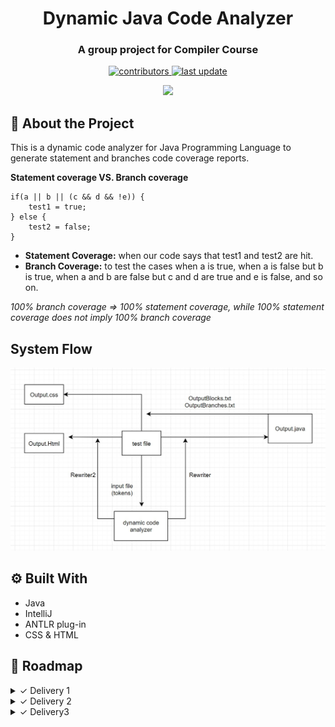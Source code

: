 <div align="center">
  <h1>Dynamic Java Code Analyzer</h1>
  <h3>A group project for Compiler Course</h3>
  <p>
  <a href="https://github.com/Louis3797/awesome-readme-template/graphs/contributors">
    <img src="https://img.shields.io/badge/contriburtors-5-green" alt="contributors" />
  </a>
  <a href="https://github.com/Clara-Raef/DynamicCodeAnalyzer-CompilerProject/commits/main">
    <img src="https://img.shields.io/badge/last%20commit-april%202023-blue" alt="last update" />
  </a>
  </p>
  <p>
    <a href="https://github.com/Clara-Raef/DynamicCodeAnalyzer-CompilerProject/graphs/contributors">
      <img src="https://contrib.rocks/image?repo=Clara-Raef/DynamicCodeAnalyzer-CompilerProject" />
    </a>
  </p>
</div>


## :star2: About the Project
 <p>
  This is a dynamic code analyzer for Java Programming Language to generate statement and branches code coverage reports.
 </p>

**Statement coverage VS. Branch coverage**

```
if(a || b || (c && d && !e)) {
    test1 = true;
} else {
    test2 = false;
}
```
- **Statement Coverage:** when our code says that test1 and test2 are hit.
- **Branch Coverage:** to test the cases when a is true, when a is false but b is true, when a and b are false but c and d are true and e is false, and so on.

_100% branch coverage => 100% statement coverage, while 100% statement coverage does not imply 100% branch coverage_

## System Flow
<div align="center"> 
  <img src="https://github.com/Clara-Raef/DynamicCodeAnalyzer-CompilerProject/blob/57ad60a07941017c39a13010ccb60323dc8317bd/Delivery3/flow.jpeg" />
</div>

## :gear: Built With
- Java
- IntelliJ
- ANTLR plug-in
- CSS & HTML


## :compass: Roadmap
<details>
  <summary>✓ Delivery 1</summary>
      - [x] Github repository creation
      <div align="center">
        ![Repository QR Code](https://github.com/Clara-Raef/Dynamic-Code-Analyzer--Compiler-Course-Project/blob/29d7ccda243cebb76c896872c9171a2abd8f4892/Delivery1/repo-qr-code.png)
      </div>
</details>

<details>
  <summary>✓ Delivery 2</summary>
</details>

<details>
  <summary>✓ Delivery3</summary>
  
  ### :camera: Screenshots

<div align="center"> 
  <img src="" />
</div>

   
### :test_tube: Running Tests

</details>
